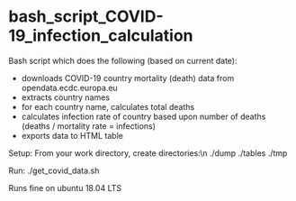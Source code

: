 # bash_script_COVID-19_infection_calculation

Bash script which does the following (based on current date):
 * downloads COVID-19 country mortality (death) data from opendata.ecdc.europa.eu
 * extracts country names
 * for each country name, calculates total deaths 
 * calculates infection rate of country based upon number of deaths (deaths / mortality rate = infections)
 * exports data to HTML table

Setup:
From your work directory, create directories:\n
./dump
./tables
./tmp

Run:
./get_covid_data.sh

Runs fine on ubuntu 18.04 LTS
